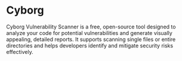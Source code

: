 # Cyborg
Cyborg Vulnerability Scanner is a free, open-source tool designed to analyze your code for potential vulnerabilities and generate visually appealing, detailed reports. It supports scanning single files or entire directories and helps developers identify and mitigate security risks effectively.
